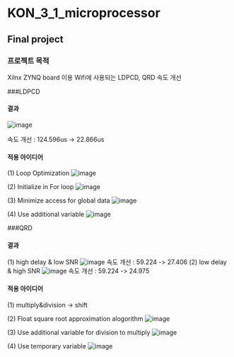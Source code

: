 # KON_3_1_microprocessor

## Final project

### 프로젝트 목적
Xilnx ZYNQ board 이용 Wifi에 사용되는 LDPCD, QRD 속도 개선

###LDPCD
#### 결과
![image](https://user-images.githubusercontent.com/98706037/236806535-90bc217f-3b9a-45b9-adb9-b7fe4d020159.png)

속도 개선 : 124.596us -> 22.866us
#### 적용 아이디어
(1) Loop Optimization
![image](https://user-images.githubusercontent.com/98706037/236806829-89b39892-fd2e-4d58-a4f0-515183e4ae6b.png)

(2) Initialize in For loop
![image](https://user-images.githubusercontent.com/98706037/236807048-33cd81ad-d561-4868-afb4-273f1438c646.png)

(3) Minimize access for global data 
![image](https://user-images.githubusercontent.com/98706037/236807179-a7f561a6-93d2-4548-8ebc-d7018dfdcd83.png)

(4) Use additional variable
![image](https://user-images.githubusercontent.com/98706037/236807314-6b46d093-00d7-47c4-8a27-706c2e95174c.png)

###QRD
#### 결과
(1) high delay & low SNR
![image](https://user-images.githubusercontent.com/98706037/236808314-7a023226-c51d-4131-880e-6c6a23f08a80.png)
속도 개선 : 59.224 -> 27.406
(2) low delay & high SNR
![image](https://user-images.githubusercontent.com/98706037/236808533-2b0e7d6a-7cfb-4f6e-8705-82279c64f25c.png)
속도 개선 : 59.224 -> 24.975


#### 적용 아이디어
(1) multiply&division -> shift

(2) Float square root approximation alogorithm
![image](https://user-images.githubusercontent.com/98706037/236808704-88147340-d7ad-4d3b-9a9c-84b94b5a059a.png)

(3) Use additional variable for division to multiply
![image](https://user-images.githubusercontent.com/98706037/236808757-ac4c9394-fab0-4ae9-8615-83ae4bdf8654.png)

(4) Use temporary variable
![image](https://user-images.githubusercontent.com/98706037/236808992-d08b2dc2-beac-41b9-873e-770bd1fcee88.png)

